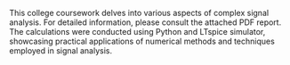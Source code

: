 This college coursework delves into various aspects of complex signal analysis. For detailed information, please consult the attached PDF report.
The calculations were conducted using Python and LTspice simulator, showcasing practical applications of numerical methods and techniques employed in signal analysis.
